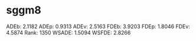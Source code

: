 # sggm8

ADEb: 2.1182
ADEp: 0.9313
ADEv: 2.5163
FDEb: 3.9203
FDEp: 1.8046
FDEv: 4.5874
Rank: 1350
WSADE: 1.5094
WSFDE: 2.8266